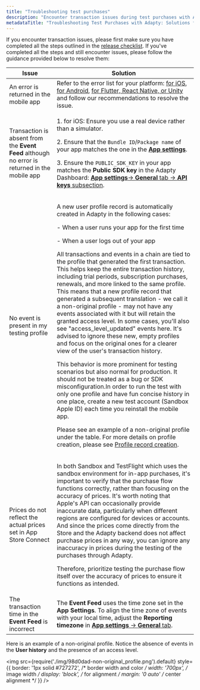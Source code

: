 ```yaml
---
title: "Troubleshooting test purchases"
description: "Encounter transaction issues during test purchases with Adapty? Follow our tailored troubleshooting guide to resolve errors, pricing discrepancies, and transaction discrepancies, ensuring seamless testing of your mobile app's purchase flow"
metadataTitle: "Troubleshooting Test Purchases with Adapty: Solutions for Transaction Issues"
---
```


If you encounter transaction issues, please first make sure you have completed all the steps outlined in the [release checklist](release-checklist). If you've completed all the steps and still encounter issues, please follow the guidance provided below to resolve them:

| Issue | Solution |
|-----|--------|
| An error is returned in the mobile app | Refer to the error list for your platform: [for iOS](ios-sdk-error-handling), [for Android](android-sdk-error-handling), [for Flutter, React Native, or Unity](error-handling-on-flutter-react-native-unity) and follow our recommendations to resolve the issue. |
| Transaction is absent from the **Event Feed** although no error is returned in the mobile app | <p>1\. for iOS: Ensure you use a real device rather than a simulator.</p><p>2. Ensure that the `Bundle ID`/`Package name` of your app matches the one in the [**App settings**](https://app.adapty.io/settings/general).</p><p>3. Ensure the `PUBLIC_SDK_KEY` in your app matches the **Public SDK key** in the Adapty Dashboard: [**App settings**-> **General** tab -> **API keys** subsection](https://app.adapty.io/settings/general).</p> |
| No event is present in my testing profile | <p>A new user profile record is automatically created in Adapty in the following cases:</p><p></p><p>- When a user runs your app for the first time</p><p>- When a user logs out of your app</p><p></p><p>All transactions and events in a chain are tied to the profile that generated the first transaction. This helps keep the entire transaction history, including trial periods, subscription purchases, renewals, and more linked to the same profile. This means that a new profile record that generated a subsequent translation - we call it a non-original profile - may not have any events associated with it but will retain the granted access level. In some cases, you'll also see "access_level_updated" events here. It's advised to ignore these new, empty profiles and focus on the original ones for a clearer view of the user's transaction history.</p><p></p><p>This behavior is more prominent for testing scenarios but also normal for production. It should not be treated as a bug or SDK misconfiguration.In order to run the test with only one profile and have fun concise history in one place, create a new test account (Sandbox Apple ID) each time you reinstall the mobile app.</p><p></p><p>Please see an example of a non-original profile under the table. For more details on profile creation, please see [Profile record creation](profiles-crm#profile-record-creation).</p> |
| Prices do not reflect the actual prices set in App Store Connect | <p>In both Sandbox and TestFlight which uses the sandbox environment for in-app purchases, it's important to verify that the purchase flow functions correctly, rather than focusing on the accuracy of prices. It's worth noting that Apple's API can occasionally provide inaccurate data, particularly when different regions are configured for devices or accounts. And since the prices come directly from the Store and the Adapty backend does not affect purchase prices in any way, you can ignore any inaccuracy in prices during the testing of the purchases through Adapty.</p><p></p><p>Therefore, prioritize testing the purchase flow itself over the accuracy of prices to ensure it functions as intended.</p> |
| The transaction time in the **Event Feed** is incorrect | The **Event Feed** uses the time zone set in the **App Settings**. To align the time zone of events with your local time, adjust the **Reporting timezone** in [**App settings** -> **General** tab](https://app.adapty.io/settings/general). |


Here is an example of a non-original profile. Notice the absence of events in the **User history** and the presence of an access level.


<img
  src={require('./img/98d0dad-non-original_profile.png').default}
  style={{
    border: '1px solid #727272', /* border width and color */
    width: '700px', /* image width */
    display: 'block', /* for alignment */
    margin: '0 auto' /* center alignment */
  }}
/>


